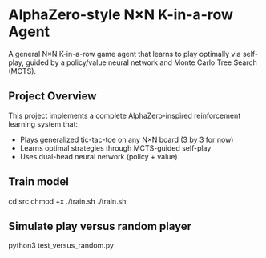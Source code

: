# AlphaZero-style N×N K-in-a-row Agent

A general N×N K-in-a-row game agent that learns to play optimally via self-play, guided by a policy/value neural network and Monte Carlo Tree Search (MCTS).

## Project Overview

This project implements a complete AlphaZero-inspired reinforcement learning system that:
- Plays generalized tic-tac-toe on any N×N board (3 by 3 for now)
- Learns optimal strategies through MCTS-guided self-play
- Uses dual-head neural network (policy + value)

## Train model
cd src
chmod +x ./train.sh
./train.sh

## Simulate play versus random player
python3 test_versus_random.py


